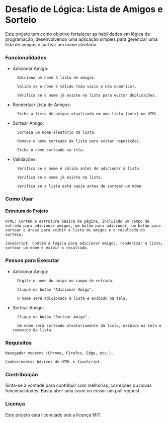 # Desafio de Lógica: Lista de Amigos e Sorteio

Este projeto tem como objetivo fortalecer as habilidades em lógica de programação, desenvolvendo uma aplicação simples para gerenciar uma lista de amigos e sortear um nome aleatório.

### Funcionalidades

- Adicionar Amigo:

        Adiciona um nome à lista de amigos.

        Valida se o nome é válido (não vazio e não numérico).

        Verifica se o nome já existe na lista para evitar duplicações.

- Renderizar Lista de Amigos:

        Exibe a lista de amigos atualizada em uma lista (<ul>) no HTML.

- Sortear Amigo:

        Sorteia um nome aleatório da lista.

        Remove o nome sorteado da lista para evitar repetições.

        Exibe o nome sorteado na tela.

- Validações:

        Verifica se o nome é válido antes de adicionar à lista.

        Verifica se o nome já existe na lista.

        Verifica se a lista está vazia antes de sortear um nome.

### Como Usar

#### Estrutura do Projeto

    HTML: Contém a estrutura básica da página, incluindo um campo de entrada para adicionar amigos, um botão para adicionar, um botão para sortear e áreas para exibir a lista de amigos e o resultado do sorteio.

    JavaScript: Contém a lógica para adicionar amigos, renderizar a lista, sortear um nome e exibir o resultado.

### Passos para Executar

- Adicionar Amigo:

        Digite o nome do amigo no campo de entrada.

        Clique no botão "Adicionar Amigo".

        O nome será adicionado à lista e exibido na tela.

- Sortear Amigo:

        Clique no botão "Sortear Amigo".

        Um nome será sorteado aleatoriamente da lista, exibido na tela e removido da lista.

### Requisitos

    Navegador moderno (Chrome, Firefox, Edge, etc.).

    Conhecimentos básicos de HTML e JavaScript.

### Contribuição

Sinta-se à vontade para contribuir com melhorias, correções ou novas funcionalidades. Basta abrir uma issue ou enviar um pull request.

### Licença

Este projeto está licenciado sob a licença MIT.